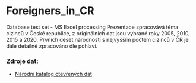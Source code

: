 # Foreigners_in_CR
Database test set - MS Excel processing
Prezentace zpracovává téma cizinců v České republice, z originálních dat jsou vybrané roky 2005, 2010, 2015 a 2020. Prvních deset národností s nejvyšším počtem cizinců v ČR je dále detailně zpracováno dle pohlaví.
### Zdroje dat:
- [Národní katalog otevřených dat](https://data.gov.cz/datov%C3%A9-sady?dotaz=cizinci)
